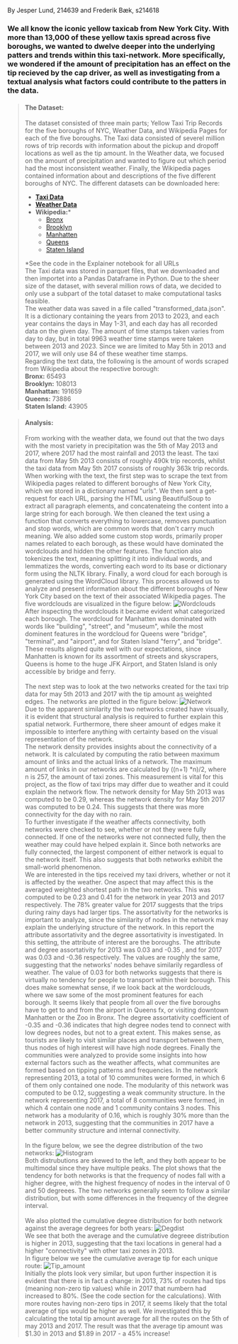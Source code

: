 By Jesper Lund, 214639 and Frederik Bæk, s214618

### We all know the iconic yellow taxicab from New York City. With more than 13,000 of these yellow taxis spread across five boroughs, we wanted to dwelve deeper into the underlying patters and trends within this taxi-network. More specifically, we wondered if the amount of precipitation has an effect on the tip recieved by the cap driver, as well as investigating from a textual analysis what factors could contribute to the patters in the data.

> #### The Dataset:  
> The dataset consisted of three main parts; Yellow Taxi Trip Records for the five boroughs of NYC, Weather Data, and Wikipedia Pages for each of the five boroughs. The Taxi data consisted of severel million rows of trip records with information about the pickup and dropoff locations as well as the tip amount. In the Weather data, we focused on the amount of precipitation and wanted to figure out which period had the most inconsistent weather. Finally, the Wikipedia pages contained information about and descriptions of the five different boroughs of NYC.
> The different datasets can be downloaded here:  
> - [**Taxi Data**](https://www.nyc.gov/site/tlc/about/tlc-trip-record-data.page)  
> - [**Weather Data**](https://www.wunderground.com/history/daily/us/ny/new-york-city/KLGA/date)  
> - **Wikipedia:***
>   - [Bronx](https://en.wikipedia.org/wiki/The_Bronx)
>   - [Brooklyn](https://en.wikipedia.org/wiki/Brooklyn)
>   - [Manhatten](https://en.wikipedia.org/wiki/Manhattan)
>   - [Queens](https://en.wikipedia.org/wiki/Queens)
>   - [Staten Island](https://en.wikipedia.org/wiki/Staten_Island)
> 
> *See the code in the Explainer notebook for all URLs
> <br>
> The Taxi data was stored in parquet files, that we downloaded and then importet into a Pandas Dataframe in Python. Due to the sheer size of the dataset, with several million rows of data, we decided to only use a subpart of the total dataset to make computational tasks feasible.  
> The weather data was saved in a file called "transformed_data.json". It is a dictionary containing the years from 2013 to 2023, and each year contains the days in May 1-31, and each day has all recorded data on the given day. The amount of time stamps taken varies from day to day, but in total 9963 weather time stamps were taken between 2013 and 2023. Since we are limited to May 5th in 2013 and 2017, we will only use 84 of these weather time stamps.  
> Regarding the text data, the following is the amount of words scraped from Wikipedia about the respective borough:
> <br>
> **Bronx:** 65493 
> <br>
> **Brooklyn:** 108013 
> <br>
> **Manhattan:** 191659 
> <br>
> **Queens:** 73886 
> <br>
> **Staten Island:** 43905  

> #### Analysis:  
> From working with the weather data, we found out that the two days with the most variety in precipitation was the 5th of May 2013 and 2017, where 2017 had the most rainfall and 2013 the least. The taxi data from May 5th 2013 consists of roughly 490k trip records, whilst the taxi data from May 5th 2017 consists of roughly 363k trip records.
> When working with the text, the first step was to scrape the text from Wikipedia pages related to different boroughs of New York City, which we stored in a dictionary named "urls". We then sent a get-request for each URL, parsing the HTML using BeautifulSoup to extract all paragraph elements, and concatenateing the content into a large string for each borough. We then cleaned the text using a function that converts everything to lowercase, removes punctuation and stop words, which are common words that don't carry much meaning. We also added some custom stop words, primarily proper names related to each borough, as these would have dominated the wordclouds and hidden the other features. The function also tokenizes the text, meaning splitting it into individual words, and lemmatizes the words, converting each word to its base or dictionary form using the NLTK library. Finally, a word cloud for each borough is generated using the WordCloud library. This process allowed us to analyze and present information about the different boroughs of New York City based on the text of their associated Wikipedia pages. The five wordclouds are visualized in the figure below:
> ![Wordclouds](docs/assets/Wordclouds.png)
> After inspecting the wordclouds it became evident what categorized each borough. The wordcloud for Manhatten was dominated with words like "building", "street", and "museum", while the most dominent features in the wordcloud for Queens were "bridge", "terminal", and "airport", and for Staten Island "ferry", and "bridge". These results aligned quite well with our expectations, since Manhatten is known for its assortment of streets and skyscrapers, Queens is home to the huge JFK Airport, and Staten Island is only accessible by bridge and ferry.  
> <br>
> The next step was to look at the two networks created for the taxi trip data for may 5th 2013 and 2017 with the tip amount as weighted edges. The networks are plotted in the figure below:
> ![Network](docs/assets/Network.jpg)  
> Due to the apparent similarity the two networks created have visually, it is evident that structural analysis is required to further explain this spatial network. Furthermore, there sheer amount of edges make it impossible to interfere anything with certainty based on the visual representation of the network.  
The network density provides insights about the connectivity of a network. It is calculated by computing the ratio between maximum amount of links and the actual links of a network. The maximum amount of links in our networks are calculated by ((n+1) *n)/2, where n is 257, the amount of taxi zones. This measurement is vital for this project, as the flow of taxi trips may differ due to weather and it could explain the network flow. The network density for May 5th 2013 was computed to be 0.29, whereas the network density for May 5th 2017 was computed to be 0.24. This suggests that there was more connectivity for the day with no rain.  
To further investigate if the weather affects connectivity, both networks were checked to see, whether or not they were fully connected. If one of the networks were not connected fully, then the weather may could have helped explain it. Since both networks are fully connected, the largest component of either network is equal to the network itself. This also suggests that both networks exhibit the small-world phenomenon.  
We are interested in the tips received my taxi drivers, whether or not it is affected by the weather. One aspect that may affect this is the averaged weighted shortest path in the two networks. This was computed to be 0.23 and 0.41 for the network in year 2013 and 2017 respectively. The 78% greater value for 2017 suggests that the trips during rainy days had larger tips.
> The assortativity for the networks is important to analyze, since the similarity of nodes in the network may explain the underlying structure of the network. In this report the attribute assortativity and the degree assortativity is investigated. In this setting, the attribute of interest are the boroughs. The attribute and degree assortativity for 2013 was 0.03 and -0.35 , and for 2017 was 0.03 and -0.36 respectively. The values are roughly the same, suggesting that the networks' nodes behave similarily regardless of weather. The value of 0.03 for both networks suggests that there is virtually no tendency for people to transport within their borough. This does make somewhat sense, if we look back at the wordclouds, where we saw some of the most prominent features for each borough. It seems likely that people from all over the five boroughs have to get to and from the airport in Queens fx, or visiting downtown Manhatten or the Zoo in Bronx. The degree assortativity coefficient of -0.35 and -0.36 indicates that high degree nodes tend to connect with low degrees nodes, but not to a great extent. This makes sense, as tourists are likely to visit similar places and transport between them, thus nodes of high interest will have high node degrees.
> Finally the communities were analyzed to provide some insights into how external factors such as the weather affects, what communites are formed based on tipping patterns and frequencies. In the network representing 2013, a total of 10 communites were formed, in which 6 of them only contained one node. The modularity of this network was computed to be 0.12, suggesting a weak community structure. In the network representing 2017, a total of 8 communities were formed, in which 4 contain one node and 1 community contains 3 nodes. This network has a modularity of 0.16, which is roughly 30% more than the network in 2013, suggesting that the communities in 2017 have a better community structure and internal connectivity.  
> <br>
> In the figure below, we see the degree distribution of the two networks:
> ![Histogram](docs/assets/Histogram.png)  
> Both distrubutions are skewed to the left, and they both appear to be multimodal since they have multiple peaks. The plot shows that the tendency for both networks is that the frequency of nodes fall with a higher degree, with the highest frequency of nodes in the interval of 0 and 50 degreees. The two networks generally seem to follow a similar distribution, but with some differences in the frequency of the degree interval.  
> <br>
> We also plotted the cumulative degree distribution for both network against the average degrees for both years:
> ![Degdist](docs/assets/Degdist.png)  
> We see that both the average and the cumulative degreee distribution is higher in 2013, suggesting that the taxi locations in general had a higher "connectivity" with other taxi zones in 2013.  
> In figure below we see the cumulative average tip for each unique route:
> ![Tip_amount](docs/assets/Combined.png)  
> Initially the plots look very similar, but upon further inspection it is evident that there is in fact a change: in 2013, 73% of routes had tips (meaning non-zero tip values) while in 2017 that numbern had increased to 80%. (See the code section for the calculations). With more routes having non-zero tips in 2017, it seems likely that the total average of tips would be higher as well. We investigated this by calculating the total tip amount average for all the routes on the 5th of may 2013 and 2017. The result was that the average tip amount was $1.30 in 2013 and $1.89 in 2017 - a 45% increase!







